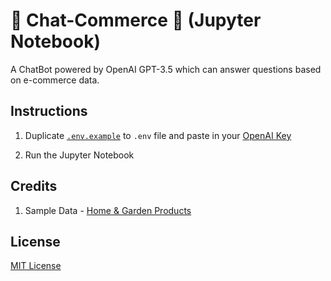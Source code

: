 # 💬 Chat-Commerce 🛒 (Jupyter Notebook)

A ChatBot powered by OpenAI GPT-3.5 which can answer questions based on e-commerce data.

## Instructions

1. Duplicate [`.env.example`](./.env.example) to `.env` file and paste in your [OpenAI Key](https://platform.openai.com/account/api-keys)

2. Run the Jupyter Notebook

## Credits

1. Sample Data - [Home & Garden Products](https://github.com/shopifypartners/product-csvs/blob/master/home-and-garden.csv)

## License

[MIT License](./LICENSE)
